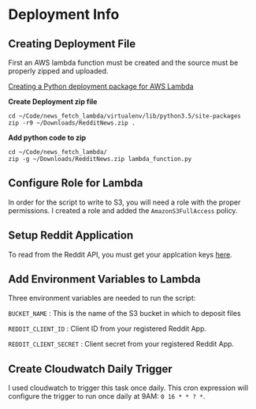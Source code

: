 # Deployment Info


## Creating Deployment File

First an AWS lambda function must be created and the source must be properly zipped and uploaded.

[Creating a Python deployment package for AWS Lambda](https://docs.aws.amazon.com/lambda/latest/dg/lambda-python-how-to-create-deployment-package.html)

**Create Deployment zip file**

    cd ~/Code/news_fetch_lambda/virtualenv/lib/python3.5/site-packages
    zip -r9 ~/Downloads/RedditNews.zip .

**Add python code to zip**

    cd ~/Code/news_fetch_lambda/
	zip -g ~/Downloads/RedditNews.zip lambda_function.py

## Configure Role for Lambda

In order for the script to write to S3, you will need a role with the proper permissions. I created a role and added the `AmazonS3FullAccess` policy.


## Setup Reddit Application

To read from the Reddit API, you must get your applcation keys [here](https://github.com/reddit-archive/reddit/wiki/OAuth2).

## Add Environment Variables to Lambda

Three environment variables are needed to run the script:

`BUCKET_NAME` : This is the name of the S3 bucket in which to deposit files

`REDDIT_CLIENT_ID` : Client ID from your registered Reddit App.

`REDDIT_CLIENT_SECRET` : Client secret from your registered Reddit App.

## Create Cloudwatch Daily Trigger

I used cloudwatch to trigger this task once daily. This cron expression will configure the trigger to run once daily at 9AM: `0 16 * * ? *`.
